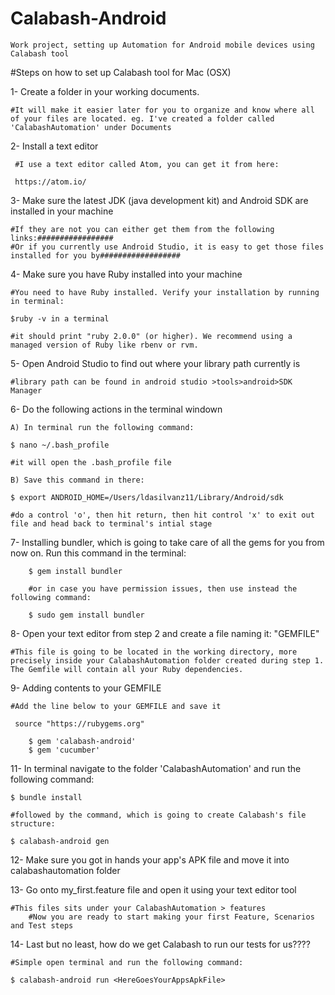 # Calabash-Android
	Work project, setting up Automation for Android mobile devices using Calabash tool

#Steps on how to set up Calabash tool for Mac (OSX)

1- Create a folder in your working documents. 

	#It will make it easier later for you to organize and know where all of your files are located. eg. I've created a folder called 'CalabashAutomation' under Documents
	
2- Install a text editor 

	 #I use a text editor called Atom, you can get it from here: 
	 
	 https://atom.io/
	
	
3- Make sure the latest JDK (java development kit) and Android SDK are installed in your machine

   	#If they are not you can either get them from the following links:#################
   	#Or if you currently use Android Studio, it is easy to get those files installed for you by##################


4- Make sure you have Ruby installed into your machine

  	#You need to have Ruby installed. Verify your installation by running in terminal:
  
  	$ruby -v in a terminal 
  
  	#it should print "ruby 2.0.0" (or higher). We recommend using a managed version of Ruby like rbenv or rvm.


5- Open Android Studio to find out where your library path currently is

   	#library path can be found in android studio >tools>android>SDK Manager


6- Do the following actions in the terminal windown

	A) In terminal run the following command: 

   	$ nano ~/.bash_profile 
   
   	#it will open the .bash_profile file

	B) Save this command in there: 

   	$ export ANDROID_HOME=/Users/ldasilvanz11/Library/Android/sdk 

   	#do a control 'o', then hit return, then hit control 'x' to exit out file and head back to terminal's intial stage
	
		
7- Installing bundler, which is going to take care of all the gems for you from now on. Run this command in the terminal: 

    	$ gem install bundler 
    
    	#or in case you have permission issues, then use instead the following command:

    	$ sudo gem install bundler

   
8- Open your text editor from step 2 and create a file naming it: "GEMFILE" 

   	#This file is going to be located in the working directory, more precisely inside your CalabashAutomation folder created during step 1. The Gemfile will contain all your Ruby dependencies.


9- Adding contents to your GEMFILE
   
   	#Add the line below to your GEMFILE and save it 
   
	 source "https://rubygems.org"
   
    	$ gem 'calabash-android'
    	$ gem 'cucumber'

11- In terminal navigate to the folder 'CalabashAutomation' and run the following command: 

	$ bundle install

 	#followed by the command, which is going to create Calabash's file structure:

	$ calabash-android gen 
	
12- Make sure you got in hands your app's APK file and move it into calabashautomation folder

13- Go onto my_first.feature file and open it using your text editor tool

	#This files sits under your CalabashAutomation > features 
        #Now you are ready to start making your first Feature, Scenarios and Test steps

14- Last but no least, how do we get Calabash to run our tests for us????

	#Simple open terminal and run the following command: 
	
	$ calabash-android run <HereGoesYourAppsApkFile>
